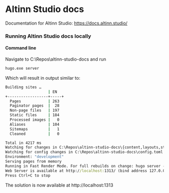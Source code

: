 # Altinn Studio docs

Documentation for Altinn Studio: https://docs.altinn.studio/

### Running Altinn Studio docs locally 

#### Command line
Navigate to C:\Repos\altinn-studio-docs and run

```cmd
hugo.exe server
```

Which will result in output similar to:

```cmd
Building sites …
                   | EN
+------------------+-----+
  Pages            | 263
  Paginator pages  |  28
  Non-page files   | 197
  Static files     | 184
  Processed images |   0
  Aliases          | 104
  Sitemaps         |   1
  Cleaned          |   0

Total in 4217 ms
Watching for changes in C:\Repos\altinn-studio-docs\{content,layouts,static,themes}
Watching for config changes in C:\Repos\altinn-studio-docs\config.toml
Environment: "development"
Serving pages from memory
Running in Fast Render Mode. For full rebuilds on change: hugo server --disableFastRender
Web Server is available at http://localhost:1313/ (bind address 127.0.0.1)
Press Ctrl+C to stop
```

The solution is now available at http://localhost:1313